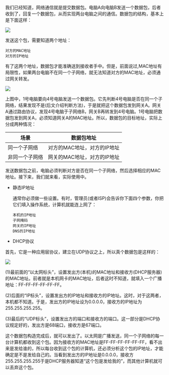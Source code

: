 [快速裂解通信网络协议下篇]: http://www.ruanyifeng.com/blog/2012/06/internet_protocol_suite_part_ii.html

我们已经知道，网络通信就是提交数据包。电脑A向电脑B发送一个数据包，后者收到了，回复一个数据包，从而实现两台电脑之间的通信。数据包的结构，基本上是下面这样：

![](http://www.ruanyifeng.com/blogimg/asset/201205/bg2012052913.png)

发送这个包，需要知道两个地址：

```
对方的MAC地址
对方的IP地址
```

有了这两个地址，数据包才能准确送到接收者手中。但是，前面说过,MAC地址有局限性，如果两台电脑不在同一个子网络，就无法知道对方的MAC地址，必须通过网关转发。

![](http://www.ruanyifeng.com/blogimg/asset/201206/bg2012061101.jpg)

上图中，1号电脑要向4号电脑发送一个数据包。它先判断4号电脑是否在同一个子网络，结果发现不是(后文介绍判断方法)，于是就把这个数据包发到网关A。网关A通过路由协议，发现4号电脑于子网络B，网关B再转发到4号电脑。1号电脑把数据包发到网关A，必须知道网关A的MAC地址。所以，数据包的目标地址，实际上分成两种情况：

| 场景      | 数据包地址            |
| ------- | ---------------- |
| 同一个子网络  | 对方的MAC地址，对方的IP地址 |
| 非同一个子网络 | 网关的MAC地址，对方的IP地址 |

发送数据包之前，电脑必须判断对方是否在同一个子网络，然后选择相应的MAC地址。接下来，我们就来看，实际使用中。

+ 静态IP地址

  通常你必须做一些设置。有时，管理员(或者ISP)会告诉你下面四个参数，你把它们填入操作系统，计算机就能连上网了：

  ```
  本机的IP地址
  子网掩码
  网关的IP地址
  DNS的IP地址

  ```

+  DHCP协议

  首先，它是一种应用层协议，建立在UDP协议之上，所以真个数据包是这样的：

  ![](http://www.ruanyifeng.com/blogimg/asset/201206/bg2012061102.png)

  (1)最前面的“以太网标头”，设置发出方(本机)的MAC地址和接收方(DHCP服务器)的MAC地址。前者就是本机网卡的MAC地址，后者这时不知道，就填入一个广播地址：FF-FF-FF-FF-FF-FF。

  (2)后面的“IP标头”，设置发出方的IP地址和接收方的IP地址。这时，对于这两者，本机都不知道。于是，发出方的IP地址设为0.0.0.0，接收方的IP地址为255.255.255.255。

  (3)最后的“UDP标头”，设置发出方的端口和接收方的端口。这一部分是DHCP协议规定好的，发出方是68端口，接收方是67端口。

  这个数据包构造完成后，就可以发出了。以太网是广播发送，同一个子网络的每一台计算机都收到这个包。因为接收方的MAC地址是FF-FF-FF-FF-FF-FF，看不出来是发给谁的，所以每台收到这个包的计算机，还必须分析这个包的IP地址，才能确定是不是发给自己的。当看到发出方的IP地址是0.0.0.0，接收方255.255.255.255于是DHCP服务器知道“这个包是发给我的”，而其他计算机就可以丢弃这个包。